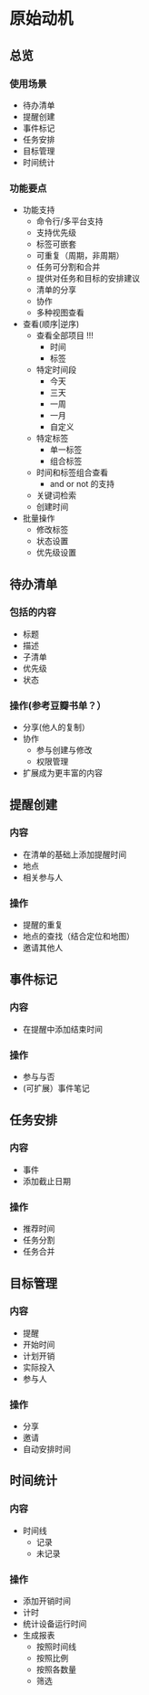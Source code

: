 <!--
Title           : BetterTime求文档.md
Describe        :
一个集事件提醒、时间安排、任务追踪、时间统计到日历上的应用需求列表。
Tags            : #idea #app #TODO
Created         : 2018年11月19日22时13分39秒
Last Modified   :
-->
# 原始动机
## 总览
### 使用场景
- 待办清单
- 提醒创建
- 事件标记
- 任务安排
- 目标管理
- 时间统计

### 功能要点
- 功能支持
    + 命令行/多平台支持
    + 支持优先级
    + 标签可嵌套
    + 可重复（周期，非周期）
    + 任务可分割和合并
    + 提供对任务和目标的安排建议
    + 清单的分享
    + 协作
    + 多种视图查看
- 查看(顺序|逆序)
    + 查看全部项目 !!!
        * 时间
        * 标签
    + 特定时间段
        * 今天
        * 三天
        * 一周
        * 一月
        * 自定义
    + 特定标签
        * 单一标签
        * 组合标签
    + 时间和标签组合查看
        * and or not 的支持
    + 关键词检索
    + 创建时间
- 批量操作
    - 修改标签
    - 状态设置
    - 优先级设置

## 待办清单
### 包括的内容
- 标题
- 描述
- 子清单
- 优先级
- 状态

### 操作(参考豆瓣书单？）
- 分享(他人的复制）
- 协作
    + 参与创建与修改
    + 权限管理
- 扩展成为更丰富的内容

## 提醒创建
### 内容
- 在清单的基础上添加提醒时间
- 地点
- 相关参与人

### 操作
- 提醒的重复
- 地点的查找（结合定位和地图）
- 邀请其他人

## 事件标记
### 内容
- 在提醒中添加结束时间

### 操作
- 参与与否
- (可扩展）事件笔记

## 任务安排
### 内容
- 事件
- 添加截止日期

### 操作
- 推荐时间
- 任务分割
- 任务合并

## 目标管理
### 内容
- 提醒
- 开始时间
- 计划开销
- 实际投入
- 参与人

### 操作
- 分享
- 邀请
- 自动安排时间

## 时间统计
### 内容
- 时间线
    + 记录
    + 未记录
### 操作
- 添加开销时间
- 计时
- 统计设备运行时间
- 生成报表
    + 按照时间线
    + 按照比例
    + 按照各数量
    + 筛选
